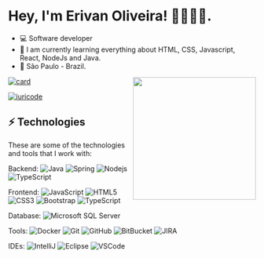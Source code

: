 # Hey, I'm Erivan Oliveira! 👋👨🏻‍💻.

- 💻 Software developer
- 🌱 I am currently learning everything about HTML, CSS, Javascript, React, NodeJs and Java.
- 📍 São Paulo - Brazil.


 <img align="right" src="https://user-images.githubusercontent.com/93286172/139174232-c55c8e5b-0dc0-4458-8621-b464db83ea5f.png" width="250">   

[![card](https://github-readme-stats.vercel.app/api?username=erivan-senai&theme=dark)](https://github.com/erivan-senai/)

[![iuricode](https://github-readme-stats.vercel.app/api/top-langs/?username=erivan-senai&hide=html&layout=compact&theme=dark)](https://github.com/erivan-senai/)

## ⚡ Technologies

These are some of the technologies and tools that I work with:

Backend: 
![Java](https://img.shields.io/badge/-Java-007396?style=flat-square&logo=java)
![Spring](https://img.shields.io/badge/-Spring-6DB33F?style=flat-square&logo=spring&logoColor=white)
![Nodejs](https://img.shields.io/badge/-Nodejs-339933?style=flat-square&logo=Node.js&logoColor=white)
![TypeScript](https://img.shields.io/badge/-TypeScript-007ACC?style=flat-square&logo=typescript&logoColor=white)

Frontend:
![JavaScript](https://img.shields.io/badge/-JavaScript-black?style=flat-square&logo=javascript)
![HTML5](https://img.shields.io/badge/-HTML5-E34F26?style=flat-square&logo=html5&logoColor=white)
![CSS3](https://img.shields.io/badge/-CSS3-1572B6?style=flat-square&logo=css3)
![Bootstrap](https://img.shields.io/badge/-Bootstrap-563D7C?style=flat-square&logo=bootstrap)
![TypeScript](https://img.shields.io/badge/-TypeScript-007ACC?style=flat-square&logo=typescript&logoColor=white)

Database:
![Microsoft SQL Server](https://img.shields.io/badge/-SQL%20Server-CC2927?style=flat-square&logo=microsoft-sql-server&logoColor=white)

Tools:
![Docker](https://img.shields.io/badge/-Docker-2496ED?style=flat-square&logo=docker&logoColor=white)
![Git](https://img.shields.io/badge/-Git-black?style=flat-square&logo=git)
![GitHub](https://img.shields.io/badge/-GitHub-181717?style=flat-square&logo=github)
![BitBucket](https://img.shields.io/badge/-BitBucket-darkblue?style=flat-square&logo=bitbucket)
![JIRA](https://img.shields.io/badge/-JIRA-0052CC?style=flat-square&logo=jira)

IDEs:
![IntelliJ](https://img.shields.io/badge/-IntelliJ%20IDEA-black?style=flat-square&logo=intellij-idea&logoColor=white)
![Eclipse](https://img.shields.io/badge/-Eclipse-2C2255?style=flat-square&logo=eclipse&logoColor=white)
![VSCode](https://img.shields.io/badge/-VSCode-007ACC?style=flat-square&logo=visual-studio-code&logoColor=white)
